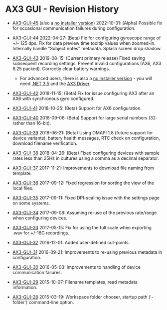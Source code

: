 # AX3 GUI - Revision History

* [AX3-GUI-45](AX3-GUI-45.zip?raw=true) (also a [no installer version](AX3-GUI-45-no-install.zip)) 2022-10-31: (Alpha) Possible fix for occasional communication failures during configuration.

* [AX3-GUI-44](AX3-GUI-44.zip?raw=true) 2022-04-27: (Beta) Fix for configuring gyroscope range of +/- 125 dps. Fix for data preview time tooltip values when zoomed-in. Internally handle "Subject notes" metadata. Splash screen drop shadow.

* [AX3-GUI-43](AX3-GUI-43.zip?raw=true) 2019-08-15: (Current primary release) Fixed saving subsequent recording settings. Prevent invalid configurations (AX6, AX3 6.25 packed). Correctly clear battery warnings.

  * For advanced users, there is also a [no installer version](AX3-GUI-43-no-install.zip) - you will need [.NET 3.5](https://www.microsoft.com/en-gb/download/details.aspx?id=21) and the [AX3 Driver](AX3-Driver-Win-5.zip).

* [AX3-GUI-42](AX3-GUI-42.zip?raw=true) 2018-11-15: (Beta) Fix for issue configuring AX3 after an AX6 with synchronous gyro configured. 

* [AX3-GUI-41](AX3-GUI-41.zip?raw=true) 2018-10-25: (Beta) Support for AX6 configuration.

* [AX3-GUI-40](AX3-GUI-40.zip?raw=true) 2018-09-06: (Beta) Support for large serial numbers (32- rather than 16-bit).

* [AX3-GUI-39](AX3-GUI-39.zip?raw=true) 2018-06-21: (Beta) Using OMAPI 1.8 (future support for device variants), battery health messages, RTC check on configuration, download filename verification.

* [AX3-GUI-38](AX3-GUI-38.zip?raw=true) 2018-04-26: (Beta) Fixed configuring devices with sample rates less than 25Hz in cultures using a comma as a decimal separator.

* [AX3-GUI-37](AX3-GUI-37.zip?raw=true) 2017-11-21: Improvements to download file naming from template.

* [AX3-GUI-36](AX3-GUI-36.zip?raw=true) 2017-09-12: Fixed regression for sorting the view of the local files.

* [AX3-GUI-35](AX3-GUI-35.zip?raw=true) 2017-09-11: Fixed DPI-scaling issue with the settings page on some systems.

* [AX3-GUI-34](AX3-GUI-34.zip?raw=true) 2017-09-08: Assuming re-use of the previous rate/range when configuring devices.

* [AX3-GUI-33](AX3-GUI-33.zip?raw=true) 2017-05-15: Fix for using the full scale when exporting .wav for +/-16G recordings.

* [AX3-GUI-32](AX3-GUI-32.zip?raw=true) 2016-12-01: Added user-defined cut-points.

* [AX3-GUI-31](AX3-GUI-31.zip?raw=true) 2016-09-21: Improvements to re-using previous metadata in configuration.

* [AX3-GUI-30](AX3-GUI-30.zip?raw=true) 2016-05-03: Improvements to handling of device communication failures.

* [AX3-GUI-29](AX3-GUI-29.zip?raw=true) 2015-10-07: Filename templates, read metadata information.

* [AX3-GUI-28](AX3-GUI-28.zip?raw=true) 2015-03-19: Workspace folder chooser, startup path ('-folder') command-line option.
